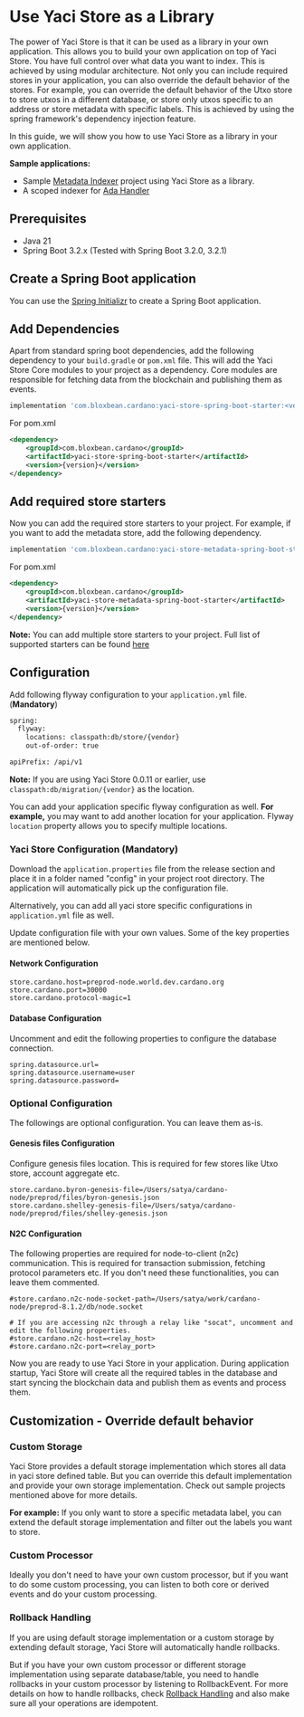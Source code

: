 # Use Yaci Store as a Library

The power of Yaci Store is that it can be used as a library in your own application. This allows you to build your own application on top of Yaci Store.
You have full control over what data you want to index. This is achieved by using modular architecture. Not only you can include required stores in 
your application, you can also override the default behavior of the stores. For example, you can override the default behavior of the Utxo store to store 
utxos in a different database, or store only utxos specific to an address or store metadata with specific labels. This is achieved by using the
spring framework's dependency injection feature.

In this guide, we will show you how to use Yaci Store as a library in your own application.

**Sample applications:** 
- Sample [Metadata Indexer](https://github.com/bloxbean/metadata-indexer) project using Yaci Store as a library.
- A scoped indexer for [Ada Handler](https://github.com/cardano-foundation/adahandle-resolver)

## Prerequisites

- Java 21
- Spring Boot 3.2.x (Tested with Spring Boot 3.2.0, 3.2.1)

## Create a Spring Boot application

You can use the [Spring Initializr](https://start.spring.io/) to create a Spring Boot application. 

## Add Dependencies

Apart from standard spring boot dependencies, add the following dependency to your `build.gradle` or `pom.xml` file.
This will add the Yaci Store Core modules to your project as a dependency. Core modules are responsible for fetching data from the blockchain and
publishing them as events.

```groovy
implementation 'com.bloxbean.cardano:yaci-store-spring-boot-starter:<version>'
```

For pom.xml

```xml
<dependency>
    <groupId>com.bloxbean.cardano</groupId>
    <artifactId>yaci-store-spring-boot-starter</artifactId>
    <version>{version}</version>
</dependency>
```

## Add required store starters

Now you can add the required store starters to your project. For example, if you want to add the metadata store, add the following dependency.

```groovy
implementation 'com.bloxbean.cardano:yaci-store-metadata-spring-boot-starter:<version>'
```

For pom.xml
```xml
<dependency>
    <groupId>com.bloxbean.cardano</groupId>
    <artifactId>yaci-store-metadata-spring-boot-starter</artifactId>
    <version>{version}</version>
</dependency>
```

**Note:** You can add multiple store starters to your project. Full list of supported starters can be found [here](./overview.md?#spring-boot-starter)

## Configuration

Add following flyway configuration to your `application.yml` file. (**Mandatory**)

```xml
spring:
  flyway:
    locations: classpath:db/store/{vendor}
    out-of-order: true

apiPrefix: /api/v1
```

**Note:** If you are using Yaci Store 0.0.11 or earlier, use `classpath:db/migration/{vendor}` as the location.

You can add your application specific flyway configuration as well. **For example,** you may want to add another location for your application.
Flyway ``location`` property allows you to specify multiple locations. 

### Yaci Store Configuration (Mandatory)

Download the ``application.properties`` file from the release section and place it in a folder named "config" in your project root directory.
The application will automatically pick up the configuration file.

Alternatively, you can add all yaci store specific configurations in ``application.yml`` file as well.

Update configuration file with your own values. Some of the key properties are mentioned below.

#### Network Configuration

```
store.cardano.host=preprod-node.world.dev.cardano.org
store.cardano.port=30000
store.cardano.protocol-magic=1
```

#### Database Configuration

Uncomment and edit the following properties to configure the database connection.

```
spring.datasource.url=
spring.datasource.username=user
spring.datasource.password=
```


### Optional Configuration
The followings are optional configuration. You can leave them as-is.

#### Genesis files Configuration

Configure genesis files location. This is required for few stores like Utxo store, account aggregate etc.

```
store.cardano.byron-genesis-file=/Users/satya/cardano-node/preprod/files/byron-genesis.json
store.cardano.shelley-genesis-file=/Users/satya/cardano-node/preprod/files/shelley-genesis.json
```

#### N2C Configuration

The following properties are required for node-to-client (n2c) communication. This is required for transaction submission,
fetching protocol parameters etc. If you don't need these functionalities, you can leave them commented.
```
#store.cardano.n2c-node-socket-path=/Users/satya/work/cardano-node/preprod-8.1.2/db/node.socket

# If you are accessing n2c through a relay like "socat", uncomment and edit the following properties.
#store.cardano.n2c-host=<relay_host>
#store.cardano.n2c-port=<relay_port>
```

Now you are ready to use Yaci Store in your application. During application startup, Yaci Store will create all the required tables in the database and
start syncing the blockchain data and publish them as events and process them.

## Customization - Override default behavior

### **Custom Storage**

Yaci Store provides a default storage implementation which stores all data in yaci store defined table. 
But you can override this default implementation and provide your own storage implementation. Check out sample projects mentioned above for more details.

**For example:** If you only want to store a specific metadata label, you can extend the default storage implementation and filter out the labels you want to store. 

### **Custom Processor**

Ideally you don't need to have your own custom processor, but if you want to do some custom processing, you can listen to both core or derived events and do your custom processing. 

### **Rollback Handling**

If you are using default storage implementation or a custom storage by extending default storage, Yaci Store will automatically handle rollbacks.

But if you have your own custom processor or different storage implementation using separate database/table, you need to handle rollbacks in your custom processor by listening to RollbackEvent.
For more details on how to handle rollbacks, check [Rollback Handling](./design.md#handling-rollbacks) and also make sure all your operations are idempotent.



